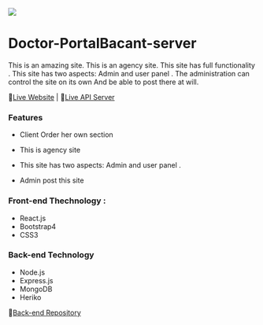 ![](https://ibb.co/xfzfmjp)
# Doctor-PortalBacant-server
This is an amazing site.  This is an agency site. This site has full functionality . This site has two aspects: Admin and user panel . The administration can control the site on its own And be able to post there at will.  

🔗[Live Website](https://doctorsvisited.netlify.app/) | 🔗[Live API Server](https://github.com/cgsaleh8383/Doctor-PortalBacant-server/)

### Features
* Client Order her own section
* This is agency site

* This site has two aspects: Admin and user panel .
* Admin post this site


### Front-end Thechnology : 
* React.js
* Bootstrap4
* CSS3

### Back-end Technology
* Node.js
* Express.js
* MongoDB
* Heriko

🔗[Back-end Repository](https://github.com/cgsaleh8383/Doctor-PortalBacant-server/)
